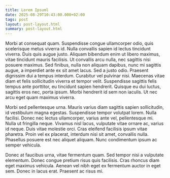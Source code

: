 ```yaml
---
title: Lorem Ipsuml
date: 2025-08-29T10:43:00.000+02:00
tags: post
layout: post-layout.html
summary: post-layout.html
---
```

Morbi at consequat quam. Suspendisse congue ullamcorper odio, quis scelerisque metus viverra id. Nulla convallis sapien id lectus tincidunt viverra. Duis quis augue justo. Aliquam bibendum enim ut libero maximus, vitae tincidunt mauris facilisis. Ut convallis arcu nulla, nec sagittis nisi posuere maximus. Sed finibus, nulla non aliquam dapibus, nunc mi sagittis augue, a imperdiet ante ex sit amet lacus. Sed a justo odio. Praesent dignissim dui a tempus interdum. Curabitur vel pulvinar nisi. Maecenas vitae diam et felis sollicitudin viverra et tempor velit. Suspendisse sagittis felis tempus ante porttitor, eu tincidunt sapien hendrerit. Quisque eu dui luctus, sagittis eros nec, porta ipsum. Morbi hendrerit id sem non iaculis. Ut nec arcu eget quam maximus viverra.

Morbi sed pellentesque urna. Mauris varius diam sagittis sapien sollicitudin, id vestibulum magna egestas. Suspendisse tempor volutpat lorem. Nulla facilisi. Donec nec lectus ullamcorper, varius ante vel, pellentesque mi. Nulla ut fringilla neque. Vivamus nisl lacus, vulputate vitae ornare ac, varius id neque. Duis vitae molestie orci. Cras eleifend facilisis ipsum vitae pharetra. Proin vel ex placerat, interdum nisi sit amet, convallis nulla. Phasellus posuere est nec aliquet aliquam. Nunc condimentum ipsum ac semper vehicula.

Donec at faucibus urna, vitae fermentum quam. Sed tempor nisi a vulputate elementum. Donec congue pretium risus quis facilisis. Cras rhoncus diam eget maximus vehicula. Aenean vel nibh eget ex fermentum auctor in eget sem. Donec in lacus erat. Praesent ac risus mi.
